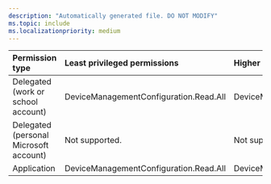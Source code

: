 ```yaml
---
description: "Automatically generated file. DO NOT MODIFY"
ms.topic: include
ms.localizationpriority: medium
---
```


|Permission type|Least privileged permissions|Higher privileged permissions|
|:---|:---|:---|
|Delegated (work or school account)|DeviceManagementConfiguration.Read.All|DeviceManagementRBAC.Read.All|
|Delegated (personal Microsoft account)|Not supported.|Not supported.|
|Application|DeviceManagementConfiguration.Read.All|DeviceManagementRBAC.Read.All|

